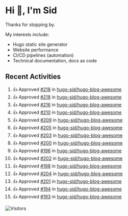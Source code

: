 # Hi 👋, I'm Sid

Thanks for stopping by. 

My interests include:
- Hugo static site generator
- Website performance
- CI/CD pipelines (automation)
- Technical documentation, docs as code


## Recent Activities

<!--RECENT_ACTIVITY:start-->
1. 👍 Approved [#218](https://github.com/hugo-sid/hugo-blog-awesome/pull/218#pullrequestreview-2214577957) in [hugo-sid/hugo-blog-awesome](https://github.com/hugo-sid/hugo-blog-awesome)<br>
2. 👍 Approved [#218](https://github.com/hugo-sid/hugo-blog-awesome/pull/218#pullrequestreview-2214577957) in [hugo-sid/hugo-blog-awesome](https://github.com/hugo-sid/hugo-blog-awesome)<br>
3. 👍 Approved [#216](https://github.com/hugo-sid/hugo-blog-awesome/pull/216#pullrequestreview-2214574878) in [hugo-sid/hugo-blog-awesome](https://github.com/hugo-sid/hugo-blog-awesome)<br>
4. 👍 Approved [#210](https://github.com/hugo-sid/hugo-blog-awesome/pull/210#pullrequestreview-2193225748) in [hugo-sid/hugo-blog-awesome](https://github.com/hugo-sid/hugo-blog-awesome)<br>
5. 👍 Approved [#209](https://github.com/hugo-sid/hugo-blog-awesome/pull/209#pullrequestreview-2191220223) in [hugo-sid/hugo-blog-awesome](https://github.com/hugo-sid/hugo-blog-awesome)<br>
6. 👍 Approved [#205](https://github.com/hugo-sid/hugo-blog-awesome/pull/205#pullrequestreview-2182460818) in [hugo-sid/hugo-blog-awesome](https://github.com/hugo-sid/hugo-blog-awesome)<br>
7. 👍 Approved [#203](https://github.com/hugo-sid/hugo-blog-awesome/pull/203#pullrequestreview-2182455860) in [hugo-sid/hugo-blog-awesome](https://github.com/hugo-sid/hugo-blog-awesome)<br>
8. 👍 Approved [#200](https://github.com/hugo-sid/hugo-blog-awesome/pull/200#pullrequestreview-2182454258) in [hugo-sid/hugo-blog-awesome](https://github.com/hugo-sid/hugo-blog-awesome)<br>
9. 👍 Approved [#196](https://github.com/hugo-sid/hugo-blog-awesome/pull/196#pullrequestreview-2182453147) in [hugo-sid/hugo-blog-awesome](https://github.com/hugo-sid/hugo-blog-awesome)<br>
10. 👍 Approved [#202](https://github.com/hugo-sid/hugo-blog-awesome/pull/202#pullrequestreview-2182452095) in [hugo-sid/hugo-blog-awesome](https://github.com/hugo-sid/hugo-blog-awesome)<br>
11. 👍 Approved [#198](https://github.com/hugo-sid/hugo-blog-awesome/pull/198#pullrequestreview-2182449791) in [hugo-sid/hugo-blog-awesome](https://github.com/hugo-sid/hugo-blog-awesome)<br>
12. 👍 Approved [#204](https://github.com/hugo-sid/hugo-blog-awesome/pull/204#pullrequestreview-2182446358) in [hugo-sid/hugo-blog-awesome](https://github.com/hugo-sid/hugo-blog-awesome)<br>
13. 👍 Approved [#201](https://github.com/hugo-sid/hugo-blog-awesome/pull/201#pullrequestreview-2182440006) in [hugo-sid/hugo-blog-awesome](https://github.com/hugo-sid/hugo-blog-awesome)<br>
14. 👍 Approved [#194](https://github.com/hugo-sid/hugo-blog-awesome/pull/194#pullrequestreview-2182422923) in [hugo-sid/hugo-blog-awesome](https://github.com/hugo-sid/hugo-blog-awesome)<br>
15. 👍 Approved [#193](https://github.com/hugo-sid/hugo-blog-awesome/pull/193#pullrequestreview-2182421624) in [hugo-sid/hugo-blog-awesome](https://github.com/hugo-sid/hugo-blog-awesome)<br>
<!--RECENT_ACTIVITY:end-->

![Visitors](https://api.visitorbadge.io/api/visitors?path=https%3A%2F%2Fgithub.com%2Fhugo-sid%2Fhugo-sid&countColor=%2337d67a&style=flat&labelStyle=upper)
